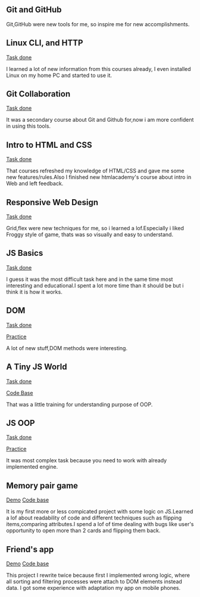 ## Git and GitHub

Git,GitHub were new tools for me, so inspire me for new accomplishments.

## Linux CLI, and HTTP
[Task done](https://github.com/ArthurGorbenko/kottans-frontend/tree/master/task_linux_cli)

I learned a lot of  new information from this courses already, I even installed Linux on my home PC and started to use it.

## Git Collaboration
[Task done](https://github.com/ArthurGorbenko/kottans-frontend/tree/master/task_git_collaboration)

It was a secondary course about Git and Github for,now i am more confident in using this tools.

## Intro to HTML and CSS

[Task done](https://github.com/ArthurGorbenko/kottans-frontend/tree/master/task_html_css_intro)

That courses refreshed my knowledge of HTML/CSS and gave me some new features/rules.Also I finished new htmlacademy's course about intro in Web and left feedback.

## Responsive Web Design

[Task done](https://github.com/ArthurGorbenko/kottans-frontend/tree/master/task_responsive_web_design)

Grid,flex were new techniques for me, so i learned a lof.Especially i liked Froggy style of game, thats was so visually and easy to understand.

## JS Basics

[Task done](https://github.com/ArthurGorbenko/kottans-frontend/tree/master/task_js_basics)

I guess it was the most difficult task here and in the same time most interesting and educational.I spent a lot more time than it should be but i think it is how it works.

## DOM
[Task done](https://github.com/ArthurGorbenko/kottans-frontend/tree/master/task_js_dom)

[Practice](https://github.com/ArthurGorbenko/js-dom-task)

A lot of new stuff,DOM methods were interesting.

## A Tiny JS World
[Task done](https://arthurgorbenko.github.io/a-tiny-JS-world/)
 
[Code Base](https://github.com/ArthurGorbenko/a-tiny-JS-world/blob/gh-pages/index.js)

That was a little training for understanding purpose of OOP.

## JS OOP
[Task done](https://github.com/ArthurGorbenko/kottans-frontend)
 
[Practice](https://github.com/ArthurGorbenko/frontend-nanodegree-arcade-game)

It was most complex task because you need to work with already implemented engine.

## Memory pair game

[Demo](https://arthurgorbenko.github.io/Memory-pair-game-Pokemon-s-edition/)
[Code base](https://github.com/ArthurGorbenko/Memory-pair-game-Pokemon-s-edition)


It is my first more or less compicated project with some logic on JS.Learned a lof about readability of code and different techniques such as flipping items,comparing attributes.I spend a lof of time dealing with bugs like user's opportunity to open more than 2 cards and flipping them back.

## Friend's app

[Demo](https://arthurgorbenko.github.io/Friend-s-app/)
[Code base](https://github.com/ArthurGorbenko/Friend-s-app)

This project I rewrite twice because first I implemented wrong logic, where all sorting and filtering processes were attach to DOM elements instead data. I got some experience with adaptation my app on mobile phones.


